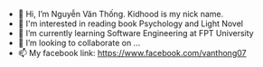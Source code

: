 - 👋 Hi, I’m Nguyễn Văn Thống. Kidhood is my nick name.
- 👀 I'm interested in reading book Psychology and Light Novel
- 🌱 I’m currently learning Software Engineering at FPT University
- 💞️ I’m looking to collaborate on ...
- 📫 My facebook link: https://www.facebook.com/vanthong07
<!---
KidHood/KidHood is a ✨ special ✨ repository because its `README.md` (this file) appears on your GitHub profile.
You can click the Preview link to take a look at your changes.
--->
